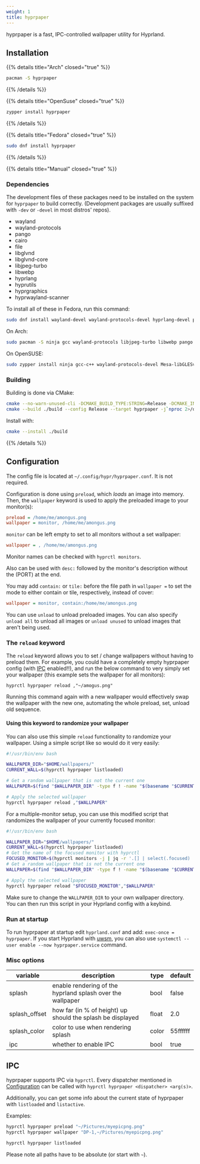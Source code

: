 ```yaml
---
weight: 1
title: hyprpaper
---
```


hyprpaper is a fast, IPC-controlled wallpaper utility for Hyprland.

## Installation

{{% details title="Arch" closed="true" %}}

```sh
pacman -S hyprpaper
```

{{% /details %}}

{{% details title="OpenSuse" closed="true" %}}

```sh
zypper install hyprpaper
```

{{% /details %}}

{{% details title="Fedora" closed="true" %}}

```sh
sudo dnf install hyprpaper
```

{{% /details %}}

{{% details title="Manual" closed="true" %}}

### Dependencies
The development files of these packages need to be installed on the system for `hyprpaper` to build correctly.
(Development packages are usually suffixed with `-dev` or `-devel` in most distros' repos).

- wayland
- wayland-protocols
- pango
- cairo
- file
- libglvnd
- libglvnd-core
- libjpeg-turbo
- libwebp
- hyprlang
- hyprutils
- hyprgraphics
- hyprwayland-scanner

To install all of these in Fedora, run this command:

```sh
sudo dnf install wayland-devel wayland-protocols-devel hyprlang-devel pango-devel cairo-devel file-devel libglvnd-devel libglvnd-core-devel libjpeg-turbo-devel libwebp-devel gcc-c++ hyprutils-devel hyprwayland-scanner
```

On Arch:

```sh
sudo pacman -S ninja gcc wayland-protocols libjpeg-turbo libwebp pango cairo pkgconf cmake libglvnd wayland hyprutils hyprwayland-scanner hyprlang
```

On OpenSUSE:

```sh
sudo zypper install ninja gcc-c++ wayland-protocols-devel Mesa-libGLESv3-devel file-devel hyprutils-devel hyprwayland-scanner
```

### Building

Building is done via CMake:

```sh
cmake --no-warn-unused-cli -DCMAKE_BUILD_TYPE:STRING=Release -DCMAKE_INSTALL_PREFIX:PATH=/usr -S . -B ./build
cmake --build ./build --config Release --target hyprpaper -j`nproc 2>/dev/null || getconf _NPROCESSORS_CONF`
```

Install with:

```sh
cmake --install ./build
```

{{% /details %}}

## Configuration

The config file is located at `~/.config/hypr/hyprpaper.conf`. It is not
required.

Configuration is done using `preload`, which _loads_ an image into memory. Then,
the `wallpaper` keyword is used to apply the preloaded image to your monitor(s):

```ini
preload = /home/me/amongus.png
wallpaper = monitor, /home/me/amongus.png
```

`monitor` can be left empty to set to all monitors without a set wallpaper:

```ini
wallpaper = , /home/me/amongus.png
```

Monitor names can be checked with `hyprctl monitors`.

Also can be used with `desc:` followed by the monitor's description without the (PORT) at the end.

You may add `contain:` or `tile:` before the file path in `wallpaper =` to set the mode to either contain or tile, respectively, instead of cover:

```ini
wallpaper = monitor, contain:/home/me/amongus.png
```

You can use `unload` to unload preloaded images. You can also specify `unload all`
to unload all images or `unload unused` to unload images that aren't being used.

### The `reload` keyword

The `reload` keyword allows you to set / change wallpapers without
having to preload them. For example, you could have a completely empty
hyprpaper config (with [IPC](#IPC) enabled!!), and run the below command to
very simply set your wallpaper (this example sets the wallpaper for
all monitors):
```
hyprctl hyprpaper reload ,"~/amogus.png"
```

Running this command again with a new wallpaper would effectively swap
the wallpaper with the new one, automating the whole preload, set,
unload old sequence.

#### Using this keyword to randomize your wallpaper

You can also use this simple `reload` functionality to randomize your wallpaper. Using a simple script like so would do it very easily:

```bash
#!/usr/bin/env bash

WALLPAPER_DIR="$HOME/wallpapers/"
CURRENT_WALL=$(hyprctl hyprpaper listloaded)

# Get a random wallpaper that is not the current one
WALLPAPER=$(find "$WALLPAPER_DIR" -type f ! -name "$(basename "$CURRENT_WALL")" | shuf -n 1)

# Apply the selected wallpaper
hyprctl hyprpaper reload ,"$WALLPAPER"
```

For a multiple-monitor setup, you can use this modified script that randomizes the wallpaper of your currently focused monitor:

```bash
#!/usr/bin/env bash

WALLPAPER_DIR="$HOME/wallpapers/"
CURRENT_WALL=$(hyprctl hyprpaper listloaded)
# Get the name of the focused monitor with hyprctl
FOCUSED_MONITOR=$(hyprctl monitors -j | jq -r '.[] | select(.focused) | .name')
# Get a random wallpaper that is not the current one
WALLPAPER=$(find "$WALLPAPER_DIR" -type f ! -name "$(basename "$CURRENT_WALL")" | shuf -n 1)

# Apply the selected wallpaper
hyprctl hyprpaper reload "$FOCUSED_MONITOR","$WALLPAPER"

```

Make sure to change the `WALLPAPER_DIR` to your own wallpaper directory. You can then run this
script in your Hyprland config with a keybind.

### Run at startup

To run hyprpaper at startup edit `hyprland.conf` and add: `exec-once =
hyprpaper`. If you start Hyprland with [uwsm](../../Useful-Utilities/Systemd-start), you can also use `systemctl --user enable --now hyprpaper.service` command.

### Misc options

| variable | description | type | default |
| --- | --- | --- | --- |
| splash | enable rendering of the hyprland splash over the wallpaper | bool | false |
| splash_offset | how far (in % of height) up should the splash be displayed | float | 2.0 |
| splash_color | color to use when rendering splash | color | 55ffffff |
| ipc | whether to enable IPC | bool | true |

## IPC

hyprpaper supports IPC via `hyprctl`. Every dispatcher mentioned in
[Configuration](#configuration) can be called with
`hyprctl hyprpaper <dispatcher> <arg(s)>`.

Additionally, you can get some info about the current state of hyprpaper with
`listloaded` and `listactive`.

Examples:

```sh
hyprctl hyprpaper preload "~/Pictures/myepicpng.png"
hyprctl hyprpaper wallpaper "DP-1,~/Pictures/myepicpng.png"
```

```sh
hyprctl hyprpaper listloaded
```

Please note all paths have to be absolute (or start with `~`).
